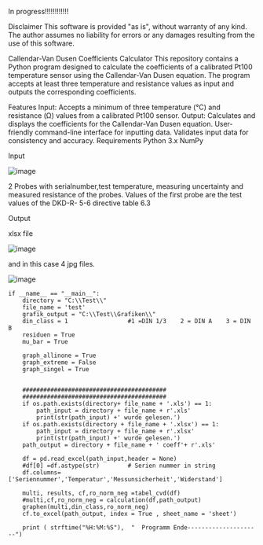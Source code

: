 In progress!!!!!!!!!!!! 

Disclaimer
This software is provided "as is", without warranty of any kind. The author assumes no liability for errors or any damages resulting from the use of this software.

Callendar-Van Dusen Coefficients Calculator
This repository contains a Python program designed to calculate the coefficients of a calibrated Pt100 temperature sensor using the Callendar-Van Dusen equation. The program accepts at least three temperature and resistance values as input and outputs the corresponding coefficients.

Features
Input: Accepts a minimum of three temperature (°C) and resistance (Ω) values from a calibrated Pt100 sensor.
Output: Calculates and displays the coefficients for the Callendar-Van Dusen equation.
User-friendly command-line interface for inputting data.
Validates input data for consistency and accuracy.
Requirements
Python 3.x
NumPy

Input

![image](https://github.com/user-attachments/assets/bdb1b192-f94c-4304-af81-5b87f8199acd)

2 Probes with serialnumber,test temperature, measuring uncertainty and measured resistance of the probes.
Values of the first probe are the test values of the DKD-R- 5-6 directive table 6.3

Output

xlsx file 

![image](https://github.com/user-attachments/assets/24fe1766-feaf-4777-a0f4-e517f47e0745)

and in this case 4 jpg files.

![image](https://github.com/user-attachments/assets/fa778e67-8fd2-459f-a29c-0a82c133aa5d)




    if __name__ == "__main__":
        directory = "C:\\Test\\" 
        file_name = 'test'
        grafik_output = "C:\\Test\\Grafiken\\"
        din_class = 1                 #1 =DIN 1/3    2 = DIN A    3 = DIN B
        residuen = True
        mu_bar = True
        
        graph_allinone = True
        graph_extreme = False
        graph_singel = True
    
    
        #########################################
        #########################################
        if os.path.exists(directory+ file_name + '.xls') == 1:
            path_input = directory + file_name + r'.xls'
            print(str(path_input) +' wurde gelesen.')
        if os.path.exists(directory + file_name + '.xlsx') == 1:
            path_input = directory + file_name + r'.xlsx'
            print(str(path_input) +' wurde gelesen.')
        path_output = directory + file_name + ' coeff'+ r'.xls'
    
        df = pd.read_excel(path_input,header = None)
        #df[0] =df.astype(str)        # Serien nummer in string                   
        df.columns=['Seriennummer','Temperatur','Messunsicherheit','Widerstand']
    
        multi, results, cf,ro_norm_neg =tabel_cvd(df)
        #multi,cf,ro_norm_neg = calculation(df,path_output)
        graphen(multi,din_class,ro_norm_neg)
        cf.to_excel(path_output, index = True , sheet_name = 'sheet')
    
        print ( strftime("%H:%M:%S"),  "  Programm Ende---------------------")    


